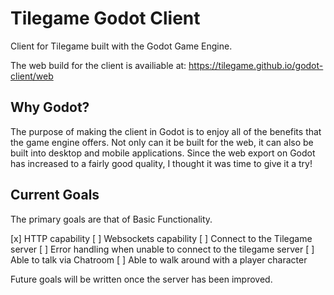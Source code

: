 # Tilegame Godot Client

Client for Tilegame built with the Godot Game Engine.

The web build for the client is availiable at: 
https://tilegame.github.io/godot-client/web

## Why Godot?

The purpose of making the client in Godot is to enjoy all of the 
benefits that the game engine offers. Not only can it be built for the 
web, it can also be built into desktop and mobile applications. Since 
the web export on Godot has increased to a fairly good quality, I 
thought it was time to give it a try!

## Current Goals

The primary goals are that of Basic Functionality.

[x] HTTP capability
[ ] Websockets capability
[ ] Connect to the Tilegame server
[ ] Error handling when unable to connect to the tilegame server
[ ] Able to talk via Chatroom
[ ] Able to walk around with a player character

Future goals will be written once the server has been improved.
